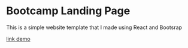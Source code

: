 # Bootcamp Landing Page


This is a simple website template that I made using React and Bootsrap

[link demo](https://bootcamp-project-rouge.vercel.app)
